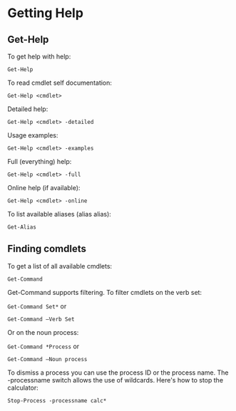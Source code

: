 # Getting Help

## Get-Help

To get help with help:

`Get-Help`

To read cmdlet self documentation:

`Get-Help <cmdlet>`

Detailed help:

`Get-Help <cmdlet> -detailed`

Usage examples:

`Get-Help <cmdlet> -examples`

Full (everything) help:

`Get-Help <cmdlet> -full`

Online help (if available):

`Get-Help <cmdlet> -online`

To list available aliases (alias alias):

`Get-Alias`

## Finding comdlets

To get a list of all available cmdlets:

`Get-Command`

Get-Command supports filtering. To filter cmdlets on the verb set:

`Get-Command Set*` or

`Get-Command –Verb Set`

Or on the noun process:

`Get-Command *Process` or

`Get-Command –Noun process`

To dismiss a process you can use the process ID or the process name. The -processname switch allows the use of wildcards. Here's how to stop the calculator:

`Stop-Process -processname calc*`
